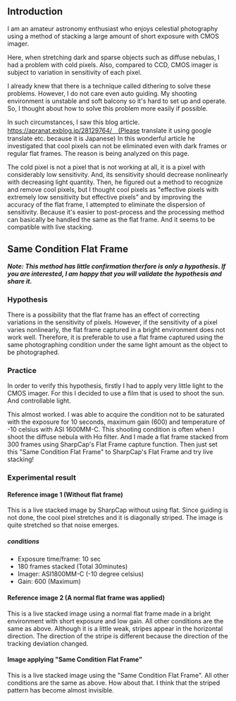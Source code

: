 ## Introduction

I am an amateur astronomy enthusiast who enjoys celestial photography using a method of stacking a large amount of short exposure with CMOS imager.

Here, when stretching dark and sparse objects such as diffuse nebulas, I had a problem with cold pixels. Also, compared to CCD, CMOS imager is subject to variation in sensitivity of each pixel.

I already knew that there is a technique called dithering to solve these problems. However, I do not care even auto guiding. My shooting environment is unstable and soft balcony so it's hard to set up and operate. So, I thought about how to solve this problem more easily if possible.

In such circumstances, I saw this blog article. https://apranat.exblog.jp/28129764/　(Please translate it using google translate etc. because it is Japanese) In this wonderful article he investigated that cool pixels can not be eliminated even with dark frames or regular flat frames. The reason is being analyzed on this page.

The cold pixel is not a pixel that is not working at all, it is a pixel with considerably low sensitivity. And, its sensitivity should decrease nonlinearly with decreasing light quantity. Then, he figured out a method to recognize and remove cool pixels, but I thought cool pixels as "effective pixels with extremely low sensitivity but effective pixels" and by improving the accuracy of the flat frame, I attempted to eliminate the dispersion of sensitivity. Because it's easier to post-process and the processing method can basically be handled the same as the flat frame. And it seems to be compatible with live stacking.

## Same Condition Flat Frame
***Note: This method has little confirmation therfore is only a hypothesis. If you are interested, I am happy that you will validate the hypothesis and share it.***

### Hypothesis
There is a possibility that the flat frame has an effect of correcting variations in the sensitivity of pixels. However, if the sensitivity of a pixel varies nonlinearly, the flat frame captured in a bright environment does not work well. Therefore, it is preferable to use a flat frame captured using the same photographing condition under the same light amount as the object to be photographed.

### Practice
In order to verify this hypothesis, firstly I had to apply very little light to the CMOS imager. For this I decided to use a film that is used to shoot the sun. And controllable light.

This almost worked. I was able to acquire the condition not to be saturated with the exposure for 10 seconds, maximum gain (600) and temperature of -10 celsius with ASI 1600MM-C. This shooting condition is often when I shoot the diffuse nebula with Hα filter. And I made a flat frame stacked from 300 frames using SharpCap's Flat Frame capture function. Then just set this "Same Condition Flat Frame" to SharpCap's Flat Frame and try live stacking!

### Experimental result
#### Reference image 1 (Without flat frame)
This is a live stacked image by SharpCap without using flat. Since guiding is not done, the cool pixel stretches and it is diagonally striped. The image is quite stretched so that noise emerges.
##### conditions
* Exposure time/frame: 10 sec 
* 180 frames stacked (Total 30minutes)
* Imager: ASI1800MM-C (-10 degree celsius)
* Gain: 600 (Maximum)

#### Reference image 2 (A normal flat frame was applied)
This is a live stacked image using a normal flat frame made in a bright environment with short exposure and low gain. All other conditions are the same as above. Although it is a little weak, stripes appear in the horizontal direction. The direction of the stripe is different because the direction of the tracking deviation changed.

#### Image applying "Same Condition Flat Frame"
This is a live stacked image using the "Same Condition Flat Frame". All other conditions are the same as above.
How about that. I think that the striped pattern has become almost invisible.
